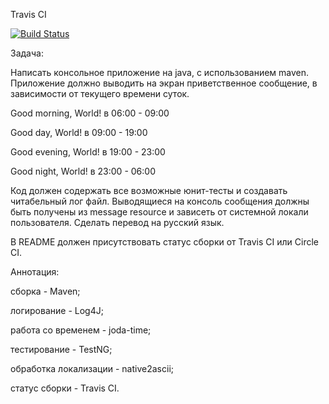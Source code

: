 Travis CI

[![Build Status](https://travis-ci.org/VorlockPSV/pet-pojects.svg?branch=master)](https://travis-ci.org/VorlockPSV/pet-pojects)

Задача:

Написать консольное приложение на java, с использованием maven. Приложение должно выводить на экран приветственное сообщение, в зависимости от текущего времени суток.

Good morning, World! в 06:00 - 09:00

Good day, World! в 09:00 - 19:00

Good evening, World! в 19:00 - 23:00

Good night, World! в 23:00 - 06:00

Код должен содержать все возможные юнит-тесты и создавать читабельный лог файл. Выводящиеся на консоль сообщения должны быть получены из message resource и зависеть от системной локали пользователя. Сделать перевод на русский язык.	

В README должен присутствовать статус сборки от Travis CI или Circle CI.

Аннотация:

сборка - Maven;

логирование - Log4J;

работа со временем - joda-time;

тестирование - TestNG;

обработка локализации - native2ascii;

статус сборки - Travis CI.
